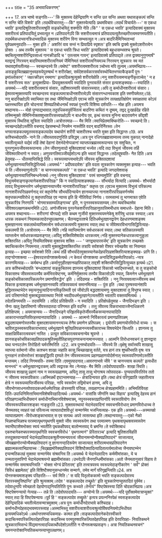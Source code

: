 +++
title = "35 अभावाधिकरणम्"

+++
17. अत्र भाष्ये सङ्गतिः---' किं मुक्तस्य देहेन्द्रियाणि न सन्ति उत सन्ति अथवा यथासङ्कल्पं सन्ति न सन्ति चेति विशये' इति।तदर्थविचारस्तु---किं" मुक्तस्येत्यादिः प्रथमविचारः।तदर्थं विचार्यते---' स एकधा भवति' इत्यादिश्रुतिरशरीरत्वश्रुतिं सङ्कोचयितुं शक्नोति नेति।किं" ' स एकधा भवति' इत्यादिवाक्यं मुक्तस्य सशरीरत्वं प्रतिपादयितुं प्रभवत्युत न।प्रतिपादनेऽपि किं सशरीरत्वमात्रं प्रतिपादयत्युतैतच्छरीरत्वमवगमयतीति।तदर्थमेकधाभवनत्रिधाभवादिकं मुक्तस्य शरीरेण विना सम्भवत्युत न।अत्र बादरिजैमिनिमताभ्यां पूर्वपक्षमनुवदति--- मुक्त इति।' अशरिरं वाव सन्तं न प्रियाप्रिये स्पृशतः' इति क्वचि द्वाक्ये मुक्तोऽशरीरत्वेन प्रोक्तः । अथ तस्यैव मुक्तस्य ' स एकधा भवति त्रिधा भवति' इत्यादिवाक्ये बहुधासम्भवश्च श्रूयते।क्वचित्पुनश्शरीरेन्द्रियसाध्यं गानक्रीडादि च ' एतत्साम गायन्' इत्यादिवाक्ये प्रतिपाद्यते।तत्त द्वाक्यानुगुणमार्षं" मतद्वन्द्वं निरस्यन् बादरिमतमशरीरत्वनियमं जैमिनिमतं सशरीरत्वनियमञ्च निरस्यन् सूत्रकारः स्व मतं यथावद्दर्शयतीत्यह--- स्वच्छन्दस्ये ति।यथेष्टं" सशरीरत्वमशरीरत्व ञ्चोभय मपि तुल्यम्।अयमभिप्रायः---असङ्कुचितब्रह्मानुभवहरूपेपुरुषार्थं न शरीरपेक्षा, सर्वदेशसर्वकारसर्वावस्थोचितभगवत्कैङ्कर्ये पुनः ' इमांल्लोकान्' ' जक्षत्क्रीडन् रममाणः' इत्यादिकश्रुत्युक्ते शरीरापेक्षेति।ननु सशरीरत्वमप्यङ्गीकृतञ्चेत् ' न ह वै सशरीरस्य सतः' इत्युक्तप्रिया- प्रिययुक्तत्वमपि स्यादिति पुनरावर्तते संसार इत्याशङ्क्याह---स्यादिति।अयमर्थः---यदि सशरीरत्वमात्रं संसारः, तर्हीश्वरस्यापि संसारस्स्यात्।अपि तु कर्माधीनशरीरत्वं संसारः।ईश्वरवन्मुक्तस्यापि स्वच्छन्दस्य सङ्कल्पमात्राधीनशरीरत्वेऽपि संसारगन्धानवकाश इति रमणीयमेतत्॥18. ननु बादरिपक्षोऽपि स्वाभिमत एव तथा जैमिनिपक्षोऽपि एवञ्च सति सूत्रकारेण तत्पक्षप्रतिक्षेपेण स्वपक्षतया कोऽयं पक्षस्स्थापित इति चोदनायां शिष्यप्रतिबोधनार्थं स्वपक्षं पुनरपि विशिष्य दर्शयति--- मोक्ष इति।अयमत्र शब्दान्वयः--- मोक्षे पुण्याद्यभावात् तदुपधिकवपुर्वर्जितत्वं बादरिणा कथितं न दूष्यम्, तद्वद् दुःखार्हदेह रहिते तस्मिन्मुक्ते जैमिनिनोक्तश्शुभशरीरसत्त्वपक्षोऽपि न बाधनीय एव, इत्थं सत्यत्र मुनिना बादरायणेन कीद्दशी मुक्तस्य स्थितिस् सूत्रिता स्यादिति।अत्रोत्तरमाह--- मैव मिति।स्वाभिप्रेतमाविष्करोति--- स्वच्छन्दे ति।स्वच्छन्ददेहोऽस्तीति वचनाद् देहसम्बन्धो नियमेन नास्तीति वदन् बादरिर्निरस्तः।तेन भगवत्सङकल्पमूलस्वसङ्कल्पादेव यथायोगं शरीरी चाशरीरश्च भवति मुक्त इति सिद्धान्तः॥19. अत्र कश्चिच्चोदयति- नाने ति।जीवस्तावदणुरिति प्रसिद्धम्।अत्र पुन रधिगतब्रह्मसाम्यस्य तस्य युकपत् नानादेहो भवतीत्युच्यते यद्येवं तर्हि तेषां देहानां देशभेदेनोप्पन्नानां व्याप्तपरब्रह्मस्वरूपान्वय एव समुचितः, न पुनरणुरूपजीवस्वरूपान्वयः।तेन जीवाणुत्वादो मुक्तिदशायां भज्येत।यदि तदा विभुत्वं जीवस्य तर्हि जीवेश्वरविभागो न स्यात्। अणुरवगतिमाञ्जीवईशोऽन्य इति भवतां सिद्धान्तः।तदेतद्दूषयति- नैत दिति।अत्र हेतुमाह--- धीतव्याप्तिसिद्धे रिति। स्वरूपव्याप्त्यभावेऽपि जीवस्य मुक्तितदशायां धर्मभूतज्ञानव्याप्तिसिद्धेरित्यर्थः।अयमर्थः" ' प्रदीपवदावेशः' इति वदता सूत्रकारेण व्यक्तमुक्त इत्याह--- भवति चे ति।जीवस्याणुत्वेऽपि ' स चानन्त्यायकल्पते' ' स एकधा भवति' इत्यादि जगदावेशवाक् धर्मभूतज्ञानव्याप्तिनिबन्धनेत्यर्थः।ननु जीवस्य मुक्तिदशायां ' परमं साम्यमुपैति' इति वचनाद् विभुत्वमेवाङ्गाकृत्यानेकशरीरपरिग्रहः" किं न स्यादित्याशङक्याह--- सौभर्यादा वित्यादि।अयमर्थः- शौभर्यादौ तावद् विभुत्वमन्तरेण धर्मभूतज्ञानव्याप्त्यैव नानाशरीरपरिग्रहः" क्लृप्तः एव।एवञ्च मुक्तस्य विभुत्वं परिकल्प्य नानाशरीरपरिग्रहवर्णनाद् वरं क्लृप्तेनैव सौभर्यादिन्यायेन ज्ञानव्याप्त्या नानाशरीरपरिग्रहवर्णनमेव क्लृप्तकल्प्यविरोधे तु क्लृप्तपरिग्रह एव न्याय्य इति हि नीतिविदां निर्णयः। परमसाम्यं तु भागमात्रत एवेति सूत्रकारैरेव निरणायि ' भोगमात्रसाम्यलिङ्गाच्च' इति, न पुनस्स्वरूपसाम्यम्।तेन व्यवस्थितमेव जीवेश्वरलक्षणकथनमिति॥20. अणोर्जीवस्य पुनरनेकशरीरपरिग्रहानुपपत्तिमभीधाय समाधत्ते- देहाना मिति।अयमत्र शब्दान्वयः--- शरीराणां यौगपद्ये सति कथम णुर्जीवो मुक्तस्स्वयमनेकेषु शरीरेषु धारक स्स्यात्।अत्र धारक त्वकथनं नियामकत्वादेरप्युपलक्षणम्। चैतन्यद्वारतश्चे दितिधर्मभूतज्ञानद्वारेण देहधारणमाशङ्क्य मुक्तज्ञानस्य सकलार्थव्याप्तिमत्त्वेन सर्वधारकत्वमपि मुक्तस्य स्यात् तथा च जीवेश्वरविभागासिद्धिरित्याह- सकलमपी ति।अत्रोत्तरम्--- मैव मिति।नहि व्याप्तिमात्रेण सर्वधारकत्वं स्यात्।तथा सतिकालस्यापि व्याप्तत्वेन सर्वधारकत्वप्रसङ्गात्।अपितु शक्तिविशेषादेव धारकत्वम्।नहि मुक्तस्यानेकधारकत्वानुकूला शक्तिरस्ति।अपितु नियमितविषया मुक्तस्य शक्तिः --- ' जगद्व्यापारवर्जम्' इति सूत्रकारेण तच्छक्तेः क्वाचित्कत्वेन नियमनात्।यत्रापि मुक्तबुद्धेश्शक्तिरस्ति तत्रापि सर्वशक्ते रीश्वर स्येच्छयैव सा नियम्यत इत्याह--- इच्छया सर्वशक्ते रिति।कथं तर्हि सौभर्यादेरमुक्तस्यानेकदेहपरिग्रहशक्तिरित्याशङ्क्याह- प्रागि ति। ताद्दग्योगशक्त्या ---ईश्वरदत्तयोगशक्त्येत्यर्थः।न केवलं योगशक्त्या अनादिसिद्धकर्मपरिपाकोऽ -प्यत्र कारणमित्याह--- कर्मबन्ध इति।कर्मानुगृहीतज्ञानपहरिपाकात् ताद्दशी शक्तिर्योगसिद्धिरित्युच्यत इत्यर्थः॥21. अत्र कश्चिच्चोदयति 'बन्धदशायां सङ्कुचितस्य ज्ञानस्य मुक्तिदशायां विकासो भवद्भिरुच्यते, स तु सङ्कोचो विकासश्च जीवस्वरूपस्यैव कर्मभिरावेष्टनम्, कर्मनिर्मुक्तस्य तस्यैव विकासोऽपि स्यात्, किमनेन धर्मभूतज्ञाने सङ्कोचविकासपरिकल्पनेन प्रमाणविरुद्धेन' इति । तदिदमाह - शक्तिरिति । ननु निरवयवत्वाज्जीवस्य कथं विकास इत्याशङ्क्य धर्मभूतज्ञानस्यापि तन्निरवयवत्वं समानमित्याह -- पुंस इति ।यथा पुरुषस्यानंशापि बुद्धिरवस्थाभेदेन स्मृत्यनुभूत्यादिनानाविकृतिमती एवं जीवोऽपि बद्धदशायामणुः मुक्तदशायां तु विभुश्च स्यात् । अयं परिमाणभेदो मुक्तबद्धव्यवस्थया निरंशे भवदीयधर्मभूतज्ञानेऽप्यस्तीति भवतापि वक्तव्यमित्यर्थः । तदेतन्निगमयति -- तदयमिति । तदिदं प्रतिक्षिपति - न स्यादिति । प्रतिक्षेपहेतुमाह - जैनादिभङ्ग इति । जैनाः खलु देहपरिमाणो जीवस्तदातदा परिणमत इति वदन्ति । तत्तु जीवस्य विकराभावाज्जैनाधिकरणे प्रतिक्षिप्तम् । अयमत्रान्वयः -- जैनादिभङ्गे परिहृतविकृतेर्जीवस्यैकरूप्यानपायादिति आकारान्तरप्राप्तिविरहस्यानपायादिति । अयमर्थः -- आत्मनो निर्विकारत्वं प्रमाणप्रतिपन्नम् बद्धदशायामणोस्तस्यैव मुक्तदशायामानन्त्यञ्च तेनैव प्रमाणेन प्रतिपन्नम् । द्वयोरपि प्रमाणयोरविरोधो वाच्यः । स चाविरुद्धस्स्वरूपविकाराभावाद् धर्मभूतज्ञाने श्रुतिप्रतिपन्नानन्त्यस्वीकाराच्च विषयभेदेन सिध्यति । ज्ञानस्य तु साक्षान्निर्विकारत्ववचनं नास्ति । प्रत्युत सविकारत्ववचनान्येव श्रूयन्ते । ज्ञानसङ्कोचविकासप्रतिपादकश्रुतिस्मृतीतिहासपुराणवचनानामानन्त्यात् । आत्मनि तिरोधानवचनं तु ज्ञानद्वारा यथा घनपटलेन तिरोहितो घर्मरश्मिरिति ॥22. अत्र पुनश्चोदयति--- जीवस्ये ति।वृक्षेषु सर्वास्वपि शाखासु व्याप्त्या वर्तमानो जीवः काश्चन शाखा जहाति कासु चिच्छाखासु वर्तते, यत्र हानं तत्र शुष्कीभवति वृश्रः यत्र पुनरहानं तत्रोत्तरोत्तरं शाखावृद्धिरपि द्दश्यते तेन जीवस्वरूपस्य प्रहाणप्रहाणयोर्दर्शनात् स्वरूपपरिणामोऽस्तीति मन्तव्यम्। तदिदं निगमयति- तस्मा दिति।एवमुपपादनात्।आवरणाभावे जीवे ' स चानन्त्याय कल्पते' इत्यधीत मानन्त्यं" न धर्मभूतज्ञानद्वराकम् अपि त्वद्वारक मेव।नेत्याह- मैव मिति।तदेवोपपादयति- शाखा स्विति।जीवस्य शाखासु प्रहाणं नाम न स्वरूपप्रहाणम्, अपितु तासु तासु भोगाश्रय त्वोपपादक- पुण्यपापविरतिरेव ततो न जीवस्य स्वरूपविकारः।अस्मिन्नर्थे द्दष्टान्तमप्याह--- क्षेत्रादिन्ययत इति।यथा क्षेत्रं परिगृह्माति जहातीत्यत्र क्षेत्रे न स्वरूपव्याप्तिर्जीवस्य परिग्रहः, नापि स्वरूपेण तद्विमोचनं हानम्, अपि तु जीवभोगसाधनत्वोपपादकधर्माधर्मपरिग्रहः क्षेत्रस्यापि परिग्रहः, तत्प्रहाणञ्च क्षेत्रप्रहाममिति। अभिमतिविरहा दिति-उपाधिनिमित्ताभिमानविशेषविरहादित्यर्थः।अयमर्थः-' वासांसि जीर्णानि यथा विहाय' इत्यादिषु देहस्य हानं परिग्रहणञ्चाभिधीयमानं कर्माधीनाभिमानविशेषमात्रम्, नपुनस्स्वरूपप्राप्तिर्नापि स्वरूपवियोगः तेन जीवस्वरूपविकारशङ्का नाङ्कुरति॥23. मुक्तावस्थायां भेदाभेदवादिनां स्ववचनविरोधात् प्रमाणविरोधाच्च ते जैनमतवद् व्याहतं पक्षं परित्यज्य व्याघातदोशविधुरं सन्मार्गमेव भजन्त्वित्याह- एक इति।अयमर्थः---अस्मत्पक्षे व्याघातप्रमाण -विरोधशङ्काभावात् स एव सत्पथः अपरे त्वसत्पथा इति।शब्दान्वयस्तु---एको नैको भिन्नश्चाभिन्नश्च परस्मात्पृथगपृथगपि मुक्तो जीवः स्वस्वरूपेण तथा परमात्मणः पृथक्त्वापृथक्त्वस्वरूपेण स्वाभीष्टाशेषभोक्ता स्वयं भवतीति पृथकक्षीपवद् बालोन्मत्तवद् ये भ्रमन्ति।ते स्वोक्तिबाधं एकश्चानेकश्चपरस्मात्पृथगिति स्ववचनविरोधं ' पृथगात्मानं" प्रेरितारञ्च' इत्यादि श्रुतिशतविहतिं तत्तदुक्तयान्यपर्यं भेदाभेदप्रतिपादकश्रुतीनामन्यपरत्वं जीवानामन्योन्यैक्यप्रतिपादनं" साजात्यात्, जीवब्रह्मणोरन्योन्यैक्यप्रतिपादनं तु ज्ञानानन्दादिरूपेण साजात्यात् शरीरात्मभावप्रतिपादनेन ब्रह्मात्मकत्वाभिप्रायाच्च ्चिद्ब्रह्ममोरैक्यप्रतिपादनं विशिष्टैक्यादित्यादितात्पर्यमालोच्य जैनावष्टम्भेन द्दप्यन्मतिकलहं मुक्तवा सन्मार्गमेव संश्रवन्त्वि ति।अयमर्थः ये भेदाभेदवादिनः कर्ममीमांसकाः, ये च तन्मतानुसारिणो भेदाभेदमाश्रयन्ते ब्रह्ममीमांसकाः।उभयेऽपि जैनगान्धिमीमांसकाः।अतो जैनमतानुसारं विहाय ते सन्मार्गमेव समाश्रयन्त्विति ' भोक्ता भोग्यं प्रेरितारम्' इति तत्त्वत्रयस्य स्वरूपभेदाङ्गीकारेण ' सर्वं" प्रोक्तं त्रिविधं ब्रह्ममेतत्' इति विशिष्टैक्यानुसन्धानमेव सन्मार्गः, तमेव मार्गं परिगृह्णन्त्विति॥24. अत्र पोनरुक्त्यमाशङ्क्य परिहरति--- सर्व मिति।' स यदि पितृलोककामो भवति सङ्कल्पादेवास्य पितरस्समुत्तिष्ठन्ति' इति श्रुत्यक्तम्।तदेव ' सङ्कल्पादेव तच्छ्रुतेः' इति सूत्रकारेणाप्युपपादितं पूर्वमेव।तदेवाधुनापि स्वेच्छातो देहयोगाद्यनियतिरिति पुनः कथ्यते।तेनायं" पिष्टपेषस्स्या दिति चोदकाभिप्रायः।अत्र पिष्टपेषणन्यायो नेत्याह--- तन्ने ति।तदेवोपपादयति--- अन्योन्ये ति।अयमर्थः---यदि पूर्वोक्तमेवात्राप्युक्तं" स्यात् तदा हि पिष्टपेषन्यायः।पूर्वं हि ' सङ्कल्पादेव तच्छ्रुतेः' इत्यत्र प्रयत्ननिरपेक्षं स्वसङ्कल्पादेव देहेन्द्रियादिकं भवतीत्येतावन्मात्रमुक्तम्।अत्र पुनः कर्माधीनदेराभावे कश्चिदाह। कर्मानधीनदेहसद्भावमपरस्त्वाह।अस्माभिस्तु सशरीरत्वाशरीरत्वश्रुत्योर्विषयनियमोऽभिधीयत इत्ययमधिकोऽर्थः।अर्थान्तरमप्यधिकमाह- कामत इति।सङ्कल्पादेवानेकदेरस्वीकारे कदाचित्स्वपरिकल्पितदेहपरिग्रहः कदाचिच्च परमपुरुषपरिकल्पितदेहपरिग्रह इति देरपरिग्रहा- नियतिकथने सूत्रकाराभिसन्धे र्विद्यमानत्वादधिकार्थोपदेशोऽस्तीति न पौनरूक्त्यप्रसङ्गः। अत्रा नियतिकथनवचनं" समनन्तरोक्तनियतिकथनस्याप्युपलक्षणम्॥